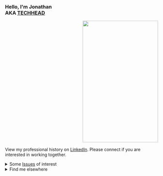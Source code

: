 ### Hello, I'm Jonathan<br>AKA [TECHHEAD](https://github.com/techhead)

<img src="https://techhead.biz/leaning_techhead.png" width="248" height="400" align="right">
<img src="https://techhead.biz/Pix.gif" width="300" height="1">

View my professional history on [LinkedIn](https://www.linkedin.com/in/techhead/). Please connect if you are interested in working together.

<details>
  <summary>
    Some <a href="https://github.com/techhead/techhead/issues">Issues</a> of interest
  </summary>

  - [ ] [Automatically update Github profile with open issues](https://github.com/techhead/techhead/issues/5)

</details>

<details>
  <summary>Find me elsewhere</summary>

  * DEV: [@techhead](https://dev.to/techhead)
  * LinkedIn: [@techhead](https://www.linkedin.com/in/techhead/)
  * Medium: [@jonathanhawkes](https://medium.com/@jonathanhawkes)
  * Pinterest: [@jonathanhawkes](https://www.pinterest.com/jonathanhawkes/)
  * [Quora](https://www.quora.com/profile/Jonathan-Hawkes)
  * Reddit: [u/jonathanhawkes](https://www.reddit.com/user/jonathanhawkes)
  * [Stack Overflow](https://stackoverflow.com/users/48793/jonathan-hawkes)
  * Substack: [@jonathanhawkes](https://substack.com/@jonathanhawkes)
  * Tumblr: [@jonathanhawkes](https://jonathanhawkes.tumblr.com/)
  * Twitter: [@jonathanhawkes](https://twitter.com/jonathanhawkes)
  * YouTube: [@jonhawkes](https://www.youtube.com/user/jonhawkes)

</details>
<!--
**techhead/techhead** is a ✨ _special_ ✨ repository because its `README.md` (this file) appears on your GitHub profile.

Here are some ideas to get you started:

- 🔭 I’m currently working on ...
- 🌱 I’m currently learning ...
- 👯 I’m looking to collaborate on ...
- 🤔 I’m looking for help with ...
- 💬 Ask me about ...
- 📫 How to reach me: ...
- ⚡ Fun fact: ...
-->
